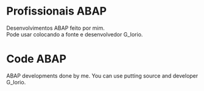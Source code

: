 # Profissionais ABAP


Desenvolvimentos ABAP feito por mim. <br>
Pode usar colocando a fonte e desenvolvedor G_Iorio.


# Code ABAP


ABAP developments done by me.
You can use putting source and developer G_Iorio.
